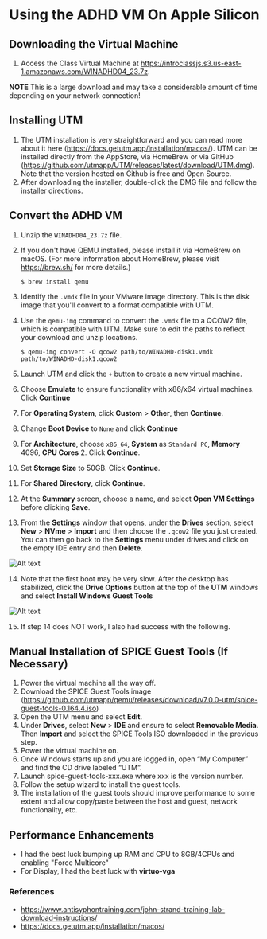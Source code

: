 # Using the ADHD VM On Apple Silicon
## Downloading the Virtual Machine
1. Access the Class Virtual Machine at https://introclassjs.s3.us-east-1.amazonaws.com/WINADHD04_23.7z.  

**NOTE** This is a large download and may take a considerable amount of time depending on your network connection!

## Installing UTM
1. The UTM installation is very straightforward and you can read more about it here (https://docs.getutm.app/installation/macos/).  UTM can be installed directly from the AppStore, via HomeBrew or via GitHub (https://github.com/utmapp/UTM/releases/latest/download/UTM.dmg).  Note that the version hosted on Github is free and Open Source. 
2. After downloading the installer, double-click the DMG file and follow the installer directions. 
## Convert the ADHD VM 
1. Unzip the `WINADHD04_23.7z` file. 
2. If you don't have QEMU installed, please install it via HomeBrew on macOS.  (For more information about HomeBrew, please visit https://brew.sh/ for more details.)
   
   `$ brew install qemu`
3. Identify the `.vmdk` file in your VMware image directory. This is the disk image that you'll convert to a format compatible with UTM.
4. Use the `qemu-img` command to convert the `.vmdk` file to a QCOW2 file, which is compatible with UTM.  Make sure to edit the paths to reflect your download and unzip locations.

   `$ qemu-img convert -O qcow2 path/to/WINADHD-disk1.vmdk path/to/WINADHD-disk1.qcow2`
5. Launch UTM and click the `+` button to create a new virtual machine.
6. Choose **Emulate** to ensure functionality with x86/x64 virtual machines. Click **Continue**
7. For **Operating System**, click **Custom** > **Other**, then **Continue**. 
8. Change **Boot Device** to `None` and click **Continue**
9. For **Architecture**, choose `x86_64`, **System** as `Standard PC`, **Memory** 4096, **CPU Cores** 2.  Click **Continue**. 
10. Set **Storage Size** to 50GB. Click **Continue**. 
11. For **Shared Directory**, click **Continue**. 
12. At the **Summary** screen, choose a name, and select **Open VM Settings** before clicking **Save**. 
13. From the **Settings** window that opens, under the **Drives** section, select **New** > **NVme** > **Import** and then choose the `.qcow2` file you just created. You can then go back to the **Settings** menu under drives and click on the empty IDE entry and then **Delete**. 

![Alt text](https://github.com/n3tl0kr/BlueTeam/blob/main/assets/utm_1.png)

14. Note that the first boot may be very slow.  After the desktop has stabilized, click the **Drive Options** button at the top of the **UTM** windows and select **Install Windows Guest Tools** 

![Alt text](https://github.com/n3tl0kr/BlueTeam/blob/main/assets/utm_2.png)

15. If step 14 does NOT work, I also had success with the following.
## Manual Installation of SPICE Guest Tools (If Necessary)
1. Power the virtual machine all the way off.
2. Download the SPICE Guest Tools image (https://github.com/utmapp/qemu/releases/download/v7.0.0-utm/spice-guest-tools-0.164.4.iso)
3. Open the UTM menu and select **Edit**.
4. Under **Drives**, select **New** > **IDE** and ensure to select **Removable Media**.  Then **Import** and select the SPICE Tools ISO downloaded in the previous step.
5. Power the virtual machine on.
6. Once Windows starts up and you are logged in, open “My Computer” and find the CD drive labeled “UTM”.
7. Launch spice-guest-tools-xxx.exe where xxx is the version number.
8. Follow the setup wizard to install the guest tools.
9. The installation of the guest tools should improve performance to some extent and allow copy/paste between the host and guest, network functionality, etc.
## Performance Enhancements
* I had the best luck bumping up RAM and CPU to 8GB/4CPUs and enabling "Force Multicore"
* For Display, I had the best luck with **virtuo-vga**

### References
* https://www.antisyphontraining.com/john-strand-training-lab-download-instructions/
* https://docs.getutm.app/installation/macos/
